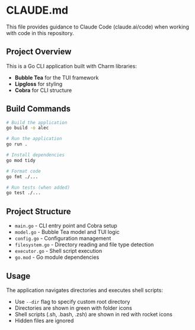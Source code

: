 # CLAUDE.md

This file provides guidance to Claude Code (claude.ai/code) when working with code in this repository.

## Project Overview

This is a Go CLI application built with Charm libraries:
- **Bubble Tea** for the TUI framework
- **Lipgloss** for styling
- **Cobra** for CLI structure

## Build Commands

```bash
# Build the application
go build -o alec

# Run the application
go run .

# Install dependencies
go mod tidy

# Format code
go fmt ./...

# Run tests (when added)
go test ./...
```

## Project Structure

- `main.go` - CLI entry point and Cobra setup
- `model.go` - Bubble Tea model and TUI logic
- `config.go` - Configuration management
- `filesystem.go` - Directory reading and file type detection
- `executor.go` - Shell script execution
- `go.mod` - Go module dependencies

## Usage

The application navigates directories and executes shell scripts:
- Use `--dir` flag to specify custom root directory
- Directories are shown in green with folder icons
- Shell scripts (.sh, .bash, .zsh) are shown in red with rocket icons
- Hidden files are ignored